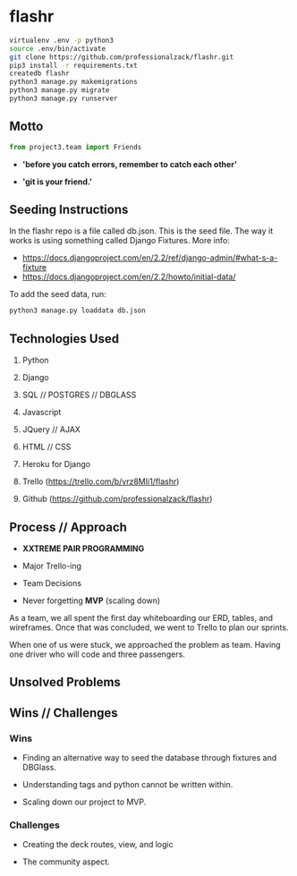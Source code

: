 # flashr

```zsh
virtualenv .env -p python3
source .env/bin/activate
git clone https://github.com/professionalzack/flashr.git
pip3 install -r requirements.txt
createdb flashr
python3 manage.py makemigrations
python3 manage.py migrate
python3 manage.py runserver
```

## Motto

```python
from project3.team import Friends
```

- **'before you catch errors, remember to catch each other'**

- **'git is your friend.'**

## Seeding Instructions

In the flashr repo is a file called db.json. This is the seed file.
The way it works is using something called Django Fixtures. More info:

- <https://docs.djangoproject.com/en/2.2/ref/django-admin/#what-s-a-fixture>
- <https://docs.djangoproject.com/en/2.2/howto/initial-data/>

To add the seed data, run:

```zsh
python3 manage.py loaddata db.json
```

## Technologies Used

1. Python

2. Django

3. SQL // POSTGRES // DBGLASS

4. Javascript

5. JQuery // AJAX

6. HTML // CSS

7. Heroku for Django

8. Trello (<https://trello.com/b/vrz8MIi1/flashr>)

9. Github (<https://github.com/professionalzack/flashr>)

## Process // Approach

- **XXTREME PAIR PROGRAMMING**
  
- Major Trello-ing

- Team Decisions

- Never forgetting **MVP** (scaling down)

As a team, we all spent the first day whiteboarding our ERD, tables, and wireframes. Once that was concluded, we went to Trello to plan our sprints.

When one of us were stuck, we approached the problem as team. Having one driver who will code and three passengers.

## Unsolved Problems

## Wins // Challenges

### Wins

- Finding an alternative way to seed the database through fixtures and DBGlass.

- Understanding tags and python cannot be written within.

- Scaling down our project to MVP. 

### Challenges

- Creating the deck routes, view, and logic
  
- The community aspect.
